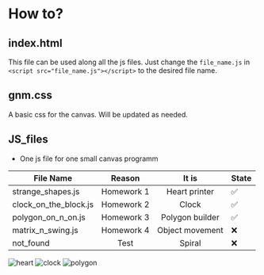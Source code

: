 # How to?
## index.html
This file can be used along all the js files. 
Just change the `file_name.js` in `<script src="file_name.js"></script>` to the desired file name.
## gnm.css
A basic css for the canvas. Will be updated as needed.
## JS_files
* One js file for one small canvas programm

| File Name | Reason | It is | State |
| ------------- |:-------------:| :-----: | ----- |
| strange_shapes.js | Homework 1 | Heart printer |✅|
| clock_on_the_block.js | Homework 2 | Clock |✅|
| polygon_on_n_on.js | Homework 3 | Polygon builder |✅|
| matrix_n_swing.js | Homework 4 |  Object movement |:x:|
| not_found | Test | Spiral |:x:|

![heart](https://github.com/Mares1492/school_classes/assets/90237423/c81a28b0-ec95-412f-aeec-d1c53b630b1a  "Homework 1")
![clock](https://github.com/Mares1492/school_classes/assets/90237423/969742c2-31c0-4bd6-b513-8d139d5f227b "Homework 2")
![polygon](https://github.com/Mares1492/school_classes/assets/90237423/9f14b05c-32e5-40e6-ad53-1efc5204f88e "Homework 3")

